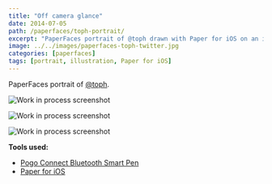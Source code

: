 ```yaml
---
title: "Off camera glance"
date: 2014-07-05
path: /paperfaces/toph-portrait/
excerpt: "PaperFaces portrait of @toph drawn with Paper for iOS on an iPad."
image: ../../images/paperfaces-toph-twitter.jpg
categories: [paperfaces]
tags: [portrait, illustration, Paper for iOS]
---
```


PaperFaces portrait of [@toph](https://twitter.com/toph).

![Work in process screenshot](../../images/paperfaces-toph-process-1-lg.jpg)

![Work in process screenshot](../../images/paperfaces-toph-process-2-lg.jpg)

![Work in process screenshot](../../images/paperfaces-toph-process-3-lg.jpg)

**Tools used:**

- [Pogo Connect Bluetooth Smart Pen](https://www.amazon.com/gp/product/B009K448L4/ref=as_li_ss_tl?ie=UTF8&camp=1789&creative=390957&creativeASIN=B009K448L4&linkCode=as2&tag=mademist-20)
- [Paper for iOS](https://paper.bywetransfer.com/)
